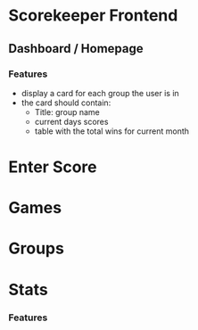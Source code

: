 # Scorekeeper Frontend

## Dashboard / Homepage
### Features
- display a card for each group the user is in
- the card should contain:
    - Title: group name
    - current days scores
    - table with the total wins for current month

# Enter Score

# Games

# Groups

# Stats
 ### Features
 